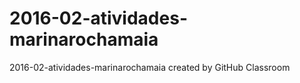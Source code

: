 # 2016-02-atividades-marinarochamaia
2016-02-atividades-marinarochamaia created by GitHub Classroom
